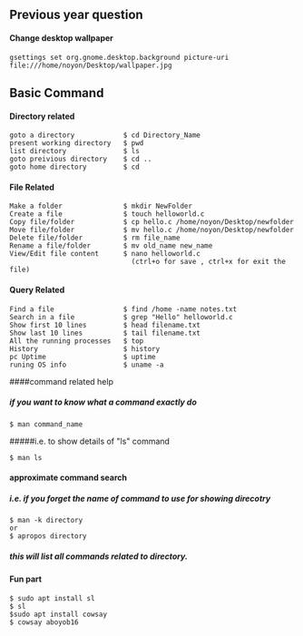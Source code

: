 
## Previous year question

#### Change desktop wallpaper
```
gsettings set org.gnome.desktop.background picture-uri file:///home/noyon/Desktop/wallpaper.jpg
```

## Basic Command

#### Directory related

``` 
goto a directory            $ cd Directory_Name
present working directory   $ pwd
list directory              $ ls
goto preivious directory    $ cd ..
goto home directory         $ cd
```


#### File Related
```
Make a folder               $ mkdir NewFolder
Create a file               $ touch helloworld.c
Copy file/folder            $ cp hello.c /home/noyon/Desktop/newfolder
Move file/folder            $ mv hello.c /home/noyon/Desktop/newfolder
Delete file/folder          $ rm file_name
Rename a file/folder        $ mv old_name new_name
View/Edit file content      $ nano helloworld.c
                              (ctrl+o for save , ctrl+x for exit the file)
```

#### Query Related
```
Find a file                 $ find /home -name notes.txt
Search in a file            $ grep "Hello" helloworld.c
Show first 10 lines         $ head filename.txt
Show last 10 lines          $ tail filename.txt
All the running processes   $ top
History                     $ history
pc Uptime                   $ uptime
runing OS info              $ uname -a

```
####command related help 


##### if you want to know what a command exactly do
```
$ man command_name

```
#####i.e. to show details of "ls" command
```
$ man ls
```
#### approximate command search
##### i.e. if you forget the name of command to use for showing direcotry  
```
$ man -k directory
or
$ apropos directory
```
##### this will list all commands related to directory.


#### Fun part
```
$ sudo apt install sl
$ sl
$sudo apt install cowsay
$ cowsay aboyob16
```





